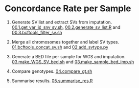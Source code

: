 # Concordance Rate per Sample

1. Generate SV list and extract SVs from imputation. [00.1.get_var_id_snv_sv.sh](00.1.get_var_id_snv_sv.sh), [00.2.generate_sv_list.R](00.2.generate_sv_list.R) and [00.3.bcftools_filter_sv.sh](00.3.bcftools_filter_sv.sh)

2. Merge all chromosomes together and label SV types. [01.bcftools_concat_sv.sh](01.bcftools_concat_sv.sh) and [02.add_svtype.py](02.add_svtype.py)

3. Generate a BED file per sample for WGS and imputation.  [03.make_WGS_SV_bed.sh](03.make_WGS_SV_bed.sh) and [03.make_sample_bed_imp.sh](03.make_sample_bed_imp.sh)

4. Compare genotypes. [04.compare_gt.sh](04.compare_gt.sh)

5. Summarise results. [05.summarise_res.R](05.summarise_res.R)
